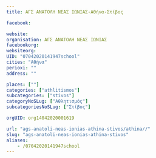 ```yaml
---
title: ΑΓΣ ΑΝΑΤΟΛΗ ΝΕΑΣ ΙΩΝΙΑΣ-Αθήνα-Στίβος

facebook:

website:
organisation: ΑΓΣ ΑΝΑΤΟΛΗ ΝΕΑΣ ΙΩΝΙΑΣ
facebookorg:
websiteorg:
UID: "07042020141947school"
cities: "Αθήνα"
perioxi: ""
address: ""

places: [""]
categories: ["athlitismos"]
subcategories: ["stivos"]
categoryNoSLug: ["Αθλητισμός"]
subcategoriesNoSLug: ["Στίβος"]

orgUID: org14042020001619

url: "ags-anatoli-neas-ionias-athina-stivos/athina//"
slug: "ags-anatoli-neas-ionias-athina-stivos"
aliases:
    - /07042020141947school
---
```





